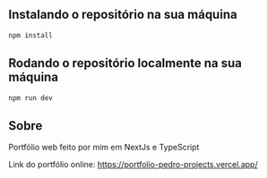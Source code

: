 ## Instalando o repositório na sua máquina

```bash
npm install
```

## Rodando o repositório localmente na sua máquina

```bash
npm run dev
```

## Sobre

Portfólio web feito por mim em NextJs e TypeScript

Link do portfólio online: https://portfolio-pedro-projects.vercel.app/
